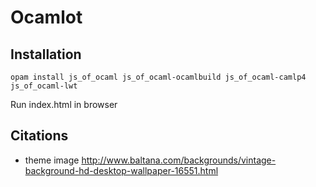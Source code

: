 # Ocamlot

## Installation

`opam install js_of_ocaml js_of_ocaml-ocamlbuild js_of_ocaml-camlp4 js_of_ocaml-lwt`

Run index.html in browser

## Citations

- theme image
http://www.baltana.com/backgrounds/vintage-background-hd-desktop-wallpaper-16551.html